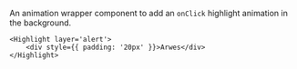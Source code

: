 An animation wrapper component to add an `onClick` highlight animation in
the background.

    <Highlight layer='alert'>
        <div style={{ padding: '20px' }}>Arwes</div>
    </Highlight>
